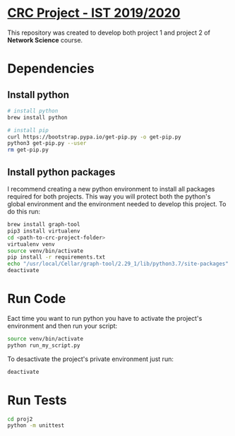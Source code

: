 # [CRC Project - IST 2019/2020](https://fenix.tecnico.ulisboa.pt/disciplinas/CRC7/2019-2020/1-semestre/project-1-0f6)
This repository was created to develop both project 1 and project 2 of **Network Science** course.

# Dependencies
## Install python
```bash
# install python
brew install python

# install pip
curl https://bootstrap.pypa.io/get-pip.py -o get-pip.py
python3 get-pip.py --user
rm get-pip.py
```

## Install python packages
I recommend creating a new python environment to install all packages required for both projects. This way you will protect both the python's global environment and the environment needed to develop this project. To do this run:
```bash
brew install graph-tool
pip3 install virtualenv
cd <path-to-crc-project-folder>
virtualenv venv
source venv/bin/activate
pip install -r requirements.txt
echo "/usr/local/Cellar/graph-tool/2.29_1/lib/python3.7/site-packages" > ./venv/lib/python3.7/site-packages/graph-tool.pth
deactivate
```

# Run Code
Eact time you want to run python you have to activate the project's environment and then run your script:
```bash
source venv/bin/activate
python run_my_script.py
```
To desactivate the project's private environment just run:
```bash
deactivate
```

# Run Tests
```bash
cd proj2
python -m unittest
```
